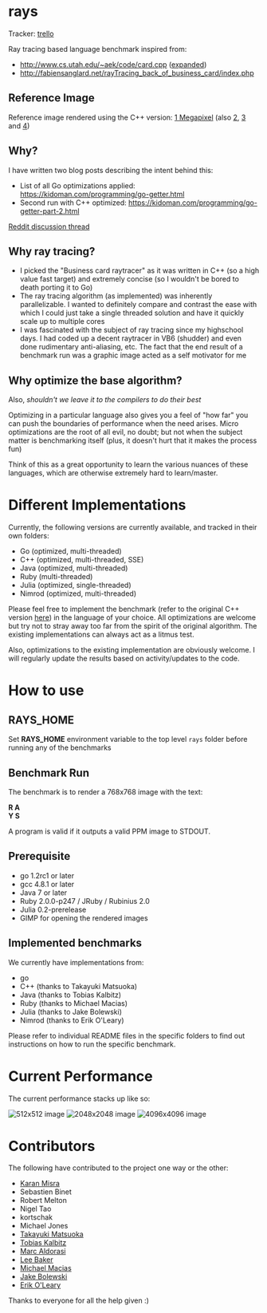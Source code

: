 # rays

Tracker: [trello](https://trello.com/b/1CzsFhXj/rays-language-benchmarks)

Ray tracing based language benchmark inspired from:

  * http://www.cs.utah.edu/~aek/code/card.cpp ([expanded](https://gist.github.com/kid0m4n/6680629))
  * http://fabiensanglard.net/rayTracing_back_of_business_card/index.php

## Reference Image

Reference image rendered using the C++ version: [1 Megapixel](https://kidoman.com/images/reference_rays_1m.jpg) (also [2](https://kidoman.com/images/reference_rays_2m.jpg), [3](https://kidoman.com/images/reference_rays_3m.jpg) and [4](https://kidoman.com/images/reference_rays_4m.jpg))

## Why?

I have written two blog posts describing the intent behind this:

  * List of all Go optimizations applied: https://kidoman.com/programming/go-getter.html
  * Second run with C++ optimized: https://kidoman.com/programming/go-getter-part-2.html

[Reddit discussion thread](http://www.reddit.com/r/golang/comments/1nlgbq/business_card_ray_tracer_go_faster_than_c/)

## Why ray tracing?

  * I picked the "Business card raytracer" as it was written in C++ (so a high value fast target) and extremely concise (so I wouldn't be bored to death porting it to Go)
  * The ray tracing algorithm (as implemented) was inherently parallelizable. I wanted to definitely compare and contrast the ease with which I could just take a single threaded solution and have it quickly scale up to multiple cores
  * I was fascinated with the subject of ray tracing since my highschool days. I had coded up a decent raytracer in VB6 (shudder) and even done rudimentary anti-aliasing, etc. The fact that the end result of a benchmark run was a graphic image acted as a self motivator for me

## Why optimize the base algorithm?

Also, *shouldn't we leave it to the compilers to do their best*

Optimizing in a particular language also gives you a feel of "how far" you can push the boundaries of performance when the need arises. Micro optimizations are the root of all evil, no doubt; but not when the subject matter is benchmarking itself (plus, it doesn't hurt that it makes the process fun)

Think of this as a great opportunity to learn the various nuances of these languages, which are otherwise extremely hard to learn/master.

# Different Implementations

Currently, the following versions are currently available, and tracked in their own folders:

  * Go (optimized, multi-threaded)
  * C++ (optimized, multi-threaded, SSE)
  * Java (optimized, multi-threaded)
  * Ruby (multi-threaded)
  * Julia (optimized, single-threaded)
  * Nimrod (optimized, multi-threaded)

Please feel free to implement the benchmark (refer to the original C++ version [here](https://gist.github.com/kid0m4n/6680629)) in the language of your choice. All optimizations are welcome but try not to stray away too far from the spirit of the original algorithm. The existing implementations can always act as a litmus test.

Also, optimizations to the existing implementation are obviously welcome. I will regularly update the results based on activity/updates to the code.

# How to use

## RAYS_HOME

Set **RAYS_HOME** environment variable to the top level `rays` folder before running any of the benchmarks

## Benchmark Run

The benchmark is to render a 768x768 image with the text:

**R A**<br/>
**Y S**

A program is valid if it outputs a valid PPM image to STDOUT.

## Prerequisite

  * go 1.2rc1 or later
  * gcc 4.8.1 or later
  * Java 7 or later
  * Ruby 2.0.0-p247 / JRuby / Rubinius 2.0
  * Julia 0.2-prerelease
  * GIMP for opening the rendered images

## Implemented benchmarks

We currently have implementations from:

  * go
  * C++ (thanks to Takayuki Matsuoka)
  * Java (thanks to Tobias Kalbitz)
  * Ruby (thanks to Michael Macias)
  * Julia (thanks to Jake Bolewski)
  * Nimrod (thanks to Erik O'Leary)

Please refer to individual README files in the specific folders to find out instructions on how to run the specific benchmark.

# Current Performance

The current performance stacks up like so:

![512x512 image](https://kidoman.com/images/512x512-3.png)
![2048x2048 image](https://kidoman.com/images/2048x2048-3.png)
![4096x4096 image](https://kidoman.com/images/4096x4096-3.png)

# Contributors

The following have contributed to the project one way or the other:

  * [Karan Misra](https://github.com/kid0m4n)
  * Sebastien Binet
  * Robert Melton
  * Nigel Tao
  * kortschak
  * Michael Jones
  * [Takayuki Matsuoka](https://github.com/t-mat)
  * [Tobias Kalbitz](https://github.com/tkalbitz)
  * [Marc Aldorasi](https://github.com/m42a)
  * [Lee Baker](https://github.com/leecbaker)
  * [Michael Macias](https://github.com/zaeleus)
  * [Jake Bolewski](https://github.com/jakebolewski)
  * [Erik O'Leary](https://github.com/onionhammer)

Thanks to everyone for all the help given :)
